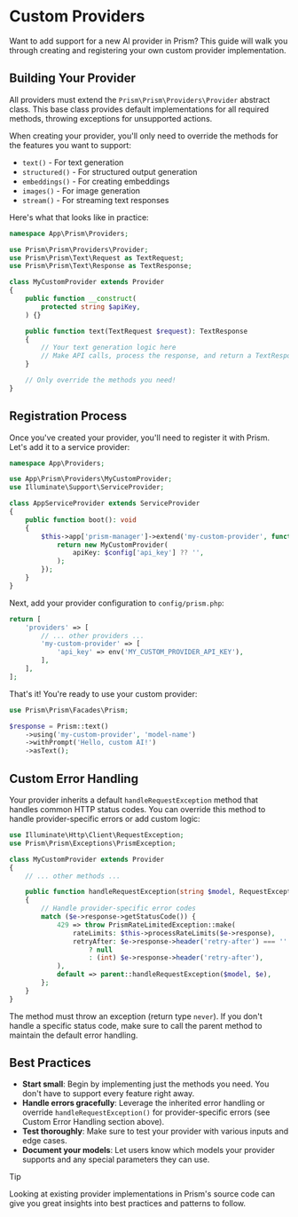 # Custom Providers

Want to add support for a new AI provider in Prism? This guide will walk you through creating and registering your own custom provider implementation.

## Building Your Provider

All providers must extend the `Prism\Prism\Providers\Provider` abstract class. This base class provides default implementations for all required methods, throwing exceptions for unsupported actions.

When creating your provider, you'll only need to override the methods for the features you want to support:
- `text()` - For text generation
- `structured()` - For structured output generation
- `embeddings()` - For creating embeddings
- `images()` - For image generation
- `stream()` - For streaming text responses

Here's what that looks like in practice:

```php
namespace App\Prism\Providers;

use Prism\Prism\Providers\Provider;
use Prism\Prism\Text\Request as TextRequest;
use Prism\Prism\Text\Response as TextResponse;

class MyCustomProvider extends Provider
{
    public function __construct(
        protected string $apiKey,
    ) {}

    public function text(TextRequest $request): TextResponse
    {
        // Your text generation logic here
        // Make API calls, process the response, and return a TextResponse
    }

    // Only override the methods you need!
}
```

## Registration Process

Once you've created your provider, you'll need to register it with Prism. Let's add it to a service provider:

```php
namespace App\Providers;

use App\Prism\Providers\MyCustomProvider;
use Illuminate\Support\ServiceProvider;

class AppServiceProvider extends ServiceProvider
{
    public function boot(): void
    {
        $this->app['prism-manager']->extend('my-custom-provider', function ($app, $config) {
            return new MyCustomProvider(
                apiKey: $config['api_key'] ?? '',
            );
        });
    }
}
```

Next, add your provider configuration to `config/prism.php`:

```php
return [
    'providers' => [
        // ... other providers ...
        'my-custom-provider' => [
            'api_key' => env('MY_CUSTOM_PROVIDER_API_KEY'),
        ],
    ],
];
```

That's it! You're ready to use your custom provider:

```php
use Prism\Prism\Facades\Prism;

$response = Prism::text()
    ->using('my-custom-provider', 'model-name')
    ->withPrompt('Hello, custom AI!')
    ->asText();
```

## Custom Error Handling

Your provider inherits a default `handleRequestException` method that handles common HTTP status codes. You can override this method to handle provider-specific errors or add custom logic:

```php
use Illuminate\Http\Client\RequestException;
use Prism\Prism\Exceptions\PrismException;

class MyCustomProvider extends Provider
{
    // ... other methods ...

    public function handleRequestException(string $model, RequestException $e): never
    {
        // Handle provider-specific error codes
        match ($e->response->getStatusCode()) {
            429 => throw PrismRateLimitedException::make(
                rateLimits: $this->processRateLimits($e->response),
                retryAfter: $e->response->header('retry-after') === ''
                    ? null
                    : (int) $e->response->header('retry-after'),
            ),
            default => parent::handleRequestException($model, $e),
        };
    }
}
```

The method must throw an exception (return type `never`). If you don't handle a specific status code, make sure to call the parent method to maintain the default error handling.

## Best Practices

- **Start small**: Begin by implementing just the methods you need. You don't have to support every feature right away.
- **Handle errors gracefully**: Leverage the inherited error handling or override `handleRequestException()` for provider-specific errors (see Custom Error Handling section above).
- **Test thoroughly**: Make sure to test your provider with various inputs and edge cases.
- **Document your models**: Let users know which models your provider supports and any special parameters they can use.

> [!TIP]
> Looking at existing provider implementations in Prism's source code can give you great insights into best practices and patterns to follow.

